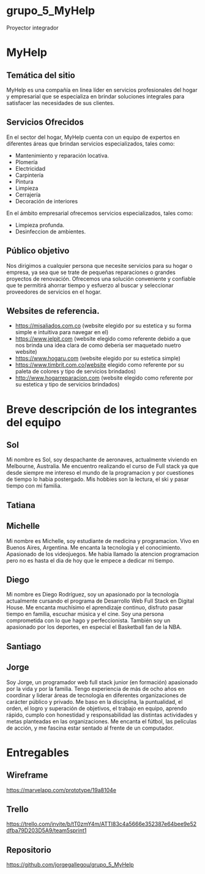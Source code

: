 # grupo_5_MyHelp
Proyector integrador

# MyHelp

## Temática del sitio

MyHelp es una compañía en linea líder en servicios profesionales del hogar y empresarial que se especializa en brindar soluciones integrales para satisfacer las necesidades de sus clientes.

## Servicios Ofrecidos

En el sector del hogar, MyHelp cuenta con un equipo de expertos en diferentes áreas que brindan servicios especializados, tales como:
 
* Mantenimiento y reparación locativa. 
* Plomería
* Electricidad
* Carpintería 
* Pintura
* Limpieza
* Cerrajería 
* Decoración de interiores

En el ámbito empresarial ofrecemos servicios especializados, tales como:

* Limpieza profunda.
* Desinfeccion de ambientes.

## Público objetivo 

Nos dirigimos a cualquier persona que necesite servicios para su hogar o empresa, ya sea que se trate de pequeñas reparaciones o grandes proyectos de renovación. Ofrecemos una solución conveniente y confiable que te permitirá ahorrar tiempo y esfuerzo al buscar y seleccionar proveedores de servicios en el hogar.

## Websites de referencia.

* https://misaliados.com.co (website elegido por su estetica y su forma simple e intuitiva para navegar en el)
* https://www.jelpit.com (website elegido como referente debido a que nos brinda una idea clara de como deberia ser maquetado nuetro website)
* https://www.hogaru.com (website elegido por su estetica simple)
* https://www.timbrit.com.co(website elegido como referente por su paleta de colores y tipo de servicios brindados)
* http://www.hogarreparacion.com (website elegido como referente por su estetica y tipo de servicios brindados)


# Breve descripción de los integrantes del equipo

## Sol

Mi nombre es Sol, soy despachante de aeronaves, actualmente viviendo en Melbourne, Australia. 
Me encuentro realizando el curso de Full stack ya que desde siempre  me intereso el mundo de la programacion  y por cuestiones de tiempo lo habia postergado.
Mis hobbies son la lectura, el ski y pasar tiempo con mi familia. 

## Tatiana

## Michelle

Mi nombre es Michelle, soy estudiante de medicina y programacion. Vivo en Buenos Aires, Argentina. Me encanta la tecnologia y el conocimiento. Apasionado de los videojuegos. Me habia llamado la atencion programacion pero no es hasta el dia de hoy que le empece a dedicar mi tiempo.

## Diego

Mi nombre es Diego Rodríguez, soy un apasionado por la tecnología actualmente cursando el programa de Desarrollo Web Full Stack en Digital House. Me encanta muchísimo el aprendizaje continuo, disfruto pasar tiempo en familia, escuchar música y el cine. Soy una persona comprometida con lo que hago y perfeccionista. También soy un apasionado por los deportes, en especial el Basketball fan de la NBA.

## Santiago

## Jorge

Soy Jorge, un programador web full stack junior (en formación) apasionado por la vida y por la familia. Tengo experiencia de más de ocho años en coordinar y liderar áreas de tecnología en diferentes organizaciones de carácter público y privado. Me baso en la disciplina, la puntualidad, el orden, el logro y superación de objetivos, el trabajo en equipo, aprendo rápido, cumplo con honestidad y responsabilidad las distintas actividades y metas planteadas en las organizaciones. Me encanta el fútbol, las películas de acción, y me fascina estar sentado al frente de un computador.


# Entregables

## Wireframe
https://marvelapp.com/prototype/19a8104e

## Trello
https://trello.com/invite/b/tT0zmY4m/ATTI83c4a5666e352387e64bee9e52dfba79D203D5A9/team5sprint1

## Repositorio
https://github.com/jorgegallegou/grupo_5_MyHelp